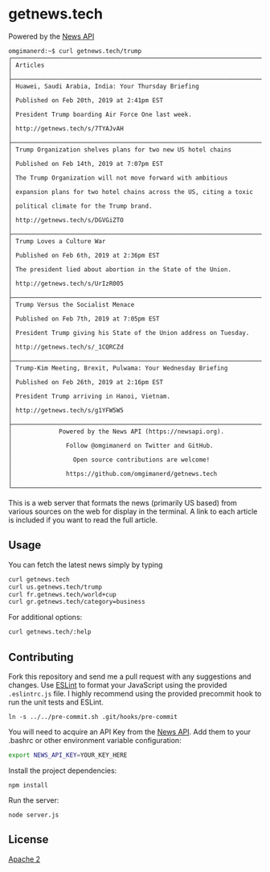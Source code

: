 # getnews.tech
Powered by the [News API](https://newsapi.org/)
```
omgimanerd:~$ curl getnews.tech/trump
┌────────────────────────────────────────────────────────────────────────┐
│ Articles                                                               │
├────────────────────────────────────────────────────────────────────────┤
│ Huawei, Saudi Arabia, India: Your Thursday Briefing                    │
│ Published on Feb 20th, 2019 at 2:41pm EST                              │
│ President Trump boarding Air Force One last week.                      │
│ http://getnews.tech/s/7TYAJvAH                                         │
├────────────────────────────────────────────────────────────────────────┤
│ Trump Organization shelves plans for two new US hotel chains           │
│ Published on Feb 14th, 2019 at 7:07pm EST                              │
│ The Trump Organization will not move forward with ambitious            │
│ expansion plans for two hotel chains across the US, citing a toxic     │
│ political climate for the Trump brand.                                 │
│ http://getnews.tech/s/DGVGiZTO                                         │
├────────────────────────────────────────────────────────────────────────┤
│ Trump Loves a Culture War                                              │
│ Published on Feb 6th, 2019 at 2:36pm EST                               │
│ The president lied about abortion in the State of the Union.           │
│ http://getnews.tech/s/UrIzR005                                         │
├────────────────────────────────────────────────────────────────────────┤
│ Trump Versus the Socialist Menace                                      │
│ Published on Feb 7th, 2019 at 7:05pm EST                               │
│ President Trump giving his State of the Union address on Tuesday.      │
│ http://getnews.tech/s/_1CQRCZd                                         │
├────────────────────────────────────────────────────────────────────────┤
│ Trump-Kim Meeting, Brexit, Pulwama: Your Wednesday Briefing            │
│ Published on Feb 26th, 2019 at 2:16pm EST                              │
│ President Trump arriving in Hanoi, Vietnam.                            │
│ http://getnews.tech/s/g1YFW5W5                                         │
├────────────────────────────────────────────────────────────────────────┤
│             Powered by the News API (https://newsapi.org).             │
│               Follow @omgimanerd on Twitter and GitHub.                │
│                 Open source contributions are welcome!                 │
│               https://github.com/omgimanerd/getnews.tech               │
└────────────────────────────────────────────────────────────────────────┘
```
This is a web server that formats the news (primarily US based) from various
sources on the web for display in the terminal. A link to each article is
included if you want to read the full article.

## Usage
You can fetch the latest news simply by typing  
```bash
curl getnews.tech
curl us.getnews.tech/trump
curl fr.getnews.tech/world+cup
curl gr.getnews.tech/category=business
```
For additional options:
```bash
curl getnews.tech/:help
```

## Contributing
Fork this repository and send me a pull request with any suggestions and
changes. Use [ESLint](https://http://eslint.org/) to format your JavaScript
using the provided `.eslintrc.js` file. I highly recommend using the provided
precommit hook to run the unit tests and ESLint.
```
ln -s ../../pre-commit.sh .git/hooks/pre-commit
```

You will need to acquire an API Key from the [News API](https://newsapi.org/).
Add them to your .bashrc or other environment variable configuration:
```bash
export NEWS_API_KEY=YOUR_KEY_HERE
```

Install the project dependencies:
```
npm install
```

Run the server:
```
node server.js
```

## License
[Apache 2](https://github.com/omgimanerd/getnews.tech/blob/master/LICENSE)
